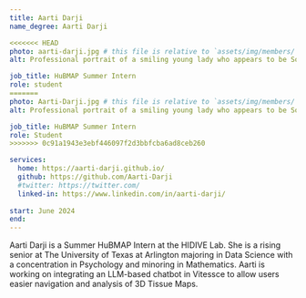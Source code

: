 ```yaml
---
title: Aarti Darji
name_degree: Aarti Darji

<<<<<<< HEAD
photo: aarti-darji.jpg # this file is relative to `assets/img/members/`
alt: Professional portrait of a smiling young lady who appears to be South Asian with long wavy black hair and round glasses with a black frame sitting cross-legged on a blue chair. She's wearing a black blazer and pants with a blurred bookshelf in the background. 

job_title: HuBMAP Summer Intern
role: student 
=======
photo: Aarti-Darji.jpg # this file is relative to `assets/img/members/`
alt: Professional portrait of a smiling young lady who appears to be South Asian with long wavy black hair and round glasses with a black frame sitting cross-legged on a blue chair. She's wearing a black blazer and pants with a blurred bookshelf in the background. 

job_title: HuBMAP Summer Intern
role: Student 
>>>>>>> 0c91a1943e3ebf446097f2d3bbfcba6ad8ceb260

services:
  home: https://aarti-darji.github.io/
  github: https://github.com/Aarti-Darji
  #twitter: https://twitter.com/
  linked-in: https://www.linkedin.com/in/aarti-darji/
  
start: June 2024
end:
---
```

Aarti Darji is a Summer HuBMAP Intern at the HIDIVE Lab. She is a rising senior at The University of Texas at Arlington majoring in Data Science with a concentration in Psychology and minoring in Mathematics. Aarti is working on integrating an LLM-based chatbot in Vitessce to allow users easier navigation and analysis of 3D Tissue Maps.